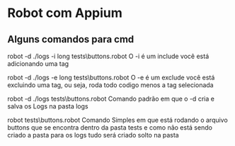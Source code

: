 # Robot com Appium

## Alguns comandos para cmd

robot -d ./logs -i long tests\buttons.robot
O -i é um include você está adicionando uma tag

robot -d ./logs -e long tests\buttons.robot
O -e é um exclude você está excluindo uma tag, ou seja, roda todo codigo menos a tag
selecionada

robot -d ./logs tests\buttons.robot
Comando padrão em que o -d cria e salva os Logs na pasta logs

robot tests\buttons.robot
Comando Simples em que está rodando o arquivo buttons que se encontra dentro da pasta
tests e como não está sendo criado a pasta para os logs tudo será criado solto na pasta
